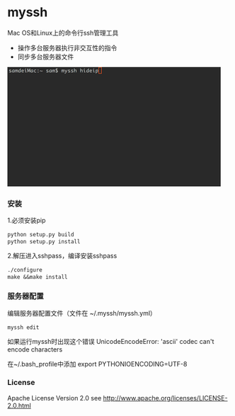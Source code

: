 # myssh
Mac OS和Linux上的命令行ssh管理工具

- 操作多台服务器执行非交互性的指令
- 同步多台服务器文件

![](./doc/images/myssh.gif)


### 安装
1.必须安装pip

 
```
python setup.py build
python setup.py install
```

2.解压进入sshpass，编译安装sshpass

```
./configure
make &&make install
```

### 服务器配置
编辑服务器配置文件（文件在 ~/.myssh/myssh.yml）

```
myssh edit
```

>
如果运行myssh时出现这个错误 UnicodeEncodeError: 'ascii' codec can't encode characters
>
在~/.bash_profile中添加 export PYTHONIOENCODING=UTF-8


### License
Apache License Version 2.0 see http://www.apache.org/licenses/LICENSE-2.0.html